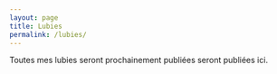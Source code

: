 ```yaml
---
layout: page
title: Lubies
permalink: /lubies/
---
```


Toutes mes lubies seront prochainement publiées seront publiées ici.
